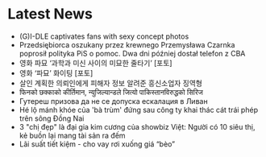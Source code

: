 # Latest News
-  (G)I-DLE captivates fans with sexy concept photos
-  Przedsiębiorca oszukany przez krewnego Przemysława Czarnka poprosił polityka PiS o pomoc. Dwa dni później dostał telefon z CBA
-  영화 파묘 ‘과학과 미신 사이의 미묘한 줄타기’ [포토]
-  영화 ‘파묘’ 화이팅 [포토]
-  살인 계획한 의뢰인에게 피해자 정보 알려준 흥신소업자 징역형
-  फिनको छक्काको कीर्तिमान, न्युजिल्यान्डले जित्यो पाकिस्तानविरुद्धको सिरिज
-  Гутерeш призова да не се допуска ескалация в Ливан
-  Hé lộ mánh khóe của 'bà trùm' đứng sau công ty khai thác cát trái phép trên sông Đồng Nai
-  3 "chị đẹp" là đại gia kim cương của showbiz Việt: Người có 10 siêu thị, kẻ buồn lại mang tài sản ra đếm
-  Lãi suất tiết kiệm - cho vay rơi xuống giá “bèo”

